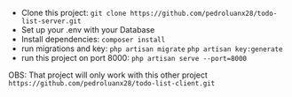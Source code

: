 - Clone this project: `git clone https://github.com/pedroluanx28/todo-list-server.git`
- Set up your .env with your Database
- Install dependencies: `composer install`
- run migrations and key: `php artisan migrate` `php artisan key:generate`
- run this project on port 8000: `php artisan serve --port=8000`

OBS: That project will only work with this other project `https://github.com/pedroluanx28/todo-list-client.git`
